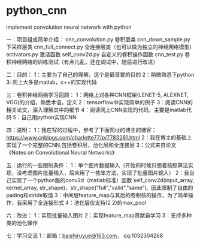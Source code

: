# python_cnn
implement convolution neural network with python

一：项目组成简单介绍：
cnn_convolution.py
卷积层类
cnn_down_sample.py
下采样层类
cnn_full_connect.py
全连接层类（也可以做为独立的神经网络模型）
activators.py
激活函数
self_conv2d.py
自定义的卷积操作函数
cnn_test.py
卷积神经网络的训练测试（有点儿乱，还在调试中，随后进行改进）

二：目的：
1：主要为了自己的理解，这个是最首要的目的
2：稍微熟悉下python
3: 网上大多是matlab，c++的实现代码

三：卷积神经网络学习回顾：
1：网络上对各种CNN框架(LENET-5, ALEXNET, VGG)的介绍，熟悉术语，定义
2：tensorflow中实现简单的例子
3：阅读CNN的相关论文，深入理解其中的细节
4：阅读网上CNN实现的代码，主要是matlab代码
5：自己用python实现CNN

四：说明：
1：我在写的过程中，参考了下面网址的博主的博客：
https://www.cnblogs.com/charlotte77/p/7783261.html
2：我在博主的基础上实现了一个完整的CNN,包括卷积层，池化层和全连接层
3：公式来自论文《Notes on Convolutional Neural Networks》

五：运行的一些限制条件：
1：单个图片数据输入（开始的时候只想着按照算法实现，没考虑图片批量输入，后来用了一些笨方法，实现了批量图片输入）
2：我自己实现了一个python版的conv2d（matlab标准）函数 self_conv2d(input_array, kernel_array, str_shape)，str_shape("full","valid","same"),
  因此限制了自由的pading和stride取值
3：中间层feature_map与其后的卷积核的操作，为了简单操作，我采用了全连接形式
4：池化层仅支持(2 2)的max_pool

六：改进：
1：实现批量输入图片
2：实现feature_map贡献自学习
3：支持多种类的池化操作

七：学习交流
1：邮箱：baishiruyue@163.com， 
   qq:1032304268




